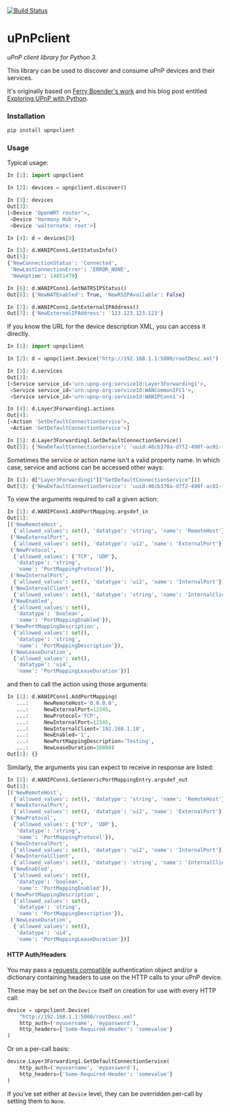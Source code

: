 [![Build Status](https://travis-ci.org/flyte/upnpclient.svg?branch=develop)](https://travis-ci.org/flyte/upnpclient)

uPnPclient
============

_uPnP client library for Python 3._

This library can be used to discover and consume uPnP devices and their services.

It's originally based on [Ferry Boender's work](https://github.com/fboender/pyupnpclient) and his blog post entitled [Exploring UPnP with Python](https://www.electricmonk.nl/log/2016/07/05/exploring-upnp-with-python/).

### Installation

```bash
pip install upnpclient
```

### Usage

Typical usage:

```python
In [1]: import upnpclient

In [2]: devices = upnpclient.discover()

In [3]: devices
Out[3]: 
[<Device 'OpenWRT router'>,
 <Device 'Harmony Hub'>,
 <Device 'walternate: root'>]

In [4]: d = devices[0]

In [5]: d.WANIPConn1.GetStatusInfo()
Out[5]: 
{'NewConnectionStatus': 'Connected',
 'NewLastConnectionError': 'ERROR_NONE',
 'NewUptime': 14851479}

In [6]: d.WANIPConn1.GetNATRSIPStatus()
Out[6]: {'NewNATEnabled': True, 'NewRSIPAvailable': False}

In [7]: d.WANIPConn1.GetExternalIPAddress()
Out[7]: {'NewExternalIPAddress': '123.123.123.123'}
```

If you know the URL for the device description XML, you can access it directly.

```python
In [1]: import upnpclient

In [2]: d = upnpclient.Device("http://192.168.1.1:5000/rootDesc.xml")

In [3]: d.services
Out[3]: 
[<Service service_id='urn:upnp-org:serviceId:Layer3Forwarding1'>,
 <Service service_id='urn:upnp-org:serviceId:WANCommonIFC1'>,
 <Service service_id='urn:upnp-org:serviceId:WANIPConn1'>]

In [4]: d.Layer3Forwarding1.actions
Out[4]: 
[<Action 'SetDefaultConnectionService'>,
 <Action 'GetDefaultConnectionService'>]

In [5]: d.Layer3Forwarding1.GetDefaultConnectionService()
Out[5]: {'NewDefaultConnectionService': 'uuid:46cb370a-d7f2-490f-ac01-fb0db6c8b22b:WANConnectionDevice:1,urn:upnp-org:serviceId:WANIPConn1'}
```

Sometimes the service or action name isn't a valid property name. In which case, service and actions can be accessed other ways:

```python
In [1]: d["Layer3Forwarding1"]["GetDefaultConnectionService"]()
Out[1]: {'NewDefaultConnectionService': 'uuid:46cb370a-d7f2-490f-ac01-fb0db6c8b22b:WANConnectionDevice:1,urn:upnp-org:serviceId:WANIPConn1'}
```

To view the arguments required to call a given action:

```python
In [1]: d.WANIPConn1.AddPortMapping.argsdef_in
Out[1]: 
[('NewRemoteHost',
  {'allowed_values': set(), 'datatype': 'string', 'name': 'RemoteHost'}),
 ('NewExternalPort',
  {'allowed_values': set(), 'datatype': 'ui2', 'name': 'ExternalPort'}),
 ('NewProtocol',
  {'allowed_values': {'TCP', 'UDP'},
   'datatype': 'string',
   'name': 'PortMappingProtocol'}),
 ('NewInternalPort',
  {'allowed_values': set(), 'datatype': 'ui2', 'name': 'InternalPort'}),
 ('NewInternalClient',
  {'allowed_values': set(), 'datatype': 'string', 'name': 'InternalClient'}),
 ('NewEnabled',
  {'allowed_values': set(),
   'datatype': 'boolean',
   'name': 'PortMappingEnabled'}),
 ('NewPortMappingDescription',
  {'allowed_values': set(),
   'datatype': 'string',
   'name': 'PortMappingDescription'}),
 ('NewLeaseDuration',
  {'allowed_values': set(),
   'datatype': 'ui4',
   'name': 'PortMappingLeaseDuration'})]
```

and then to call the action using those arguments:

```python
In [1]: d.WANIPConn1.AddPortMapping(
   ...:     NewRemoteHost='0.0.0.0',
   ...:     NewExternalPort=12345,
   ...:     NewProtocol='TCP',
   ...:     NewInternalPort=12345,
   ...:     NewInternalClient='192.168.1.10',
   ...:     NewEnabled='1',
   ...:     NewPortMappingDescription='Testing',
   ...:     NewLeaseDuration=10000)
Out[1]: {}
```

Similarly, the arguments you can expect to receive in response are listed:

```python
In [1]: d.WANIPConn1.GetGenericPortMappingEntry.argsdef_out
Out[1]: 
[('NewRemoteHost',
  {'allowed_values': set(), 'datatype': 'string', 'name': 'RemoteHost'}),
 ('NewExternalPort',
  {'allowed_values': set(), 'datatype': 'ui2', 'name': 'ExternalPort'}),
 ('NewProtocol',
  {'allowed_values': {'TCP', 'UDP'},
   'datatype': 'string',
   'name': 'PortMappingProtocol'}),
 ('NewInternalPort',
  {'allowed_values': set(), 'datatype': 'ui2', 'name': 'InternalPort'}),
 ('NewInternalClient',
  {'allowed_values': set(), 'datatype': 'string', 'name': 'InternalClient'}),
 ('NewEnabled',
  {'allowed_values': set(),
   'datatype': 'boolean',
   'name': 'PortMappingEnabled'}),
 ('NewPortMappingDescription',
  {'allowed_values': set(),
   'datatype': 'string',
   'name': 'PortMappingDescription'}),
 ('NewLeaseDuration',
  {'allowed_values': set(),
   'datatype': 'ui4',
   'name': 'PortMappingLeaseDuration'})]
```

#### HTTP Auth/Headers

You may pass a
[requests compatible](http://docs.python-requests.org/en/master/user/authentication/)
authentication object and/or a dictionary containing headers to use on the HTTP
calls to your uPnP device.

These may be set on the `Device` itself on creation for use with every HTTP
call:

```python
device = upnpclient.Device(
    "http://192.168.1.1:5000/rootDesc.xml"
    http_auth=('myusername', 'mypassword'),
    http_headers={'Some-Required-Header': 'somevalue'}
)
```

Or on a per-call basis:

```python
device.Layer3Forwarding1.GetDefaultConnectionService(
    http_auth=('myusername', 'mypassword'),
    http_headers={'Some-Required-Header': 'somevalue'}
)
```

If you've set either at `Device` level, they can be overridden per-call by
setting them to `None`.
